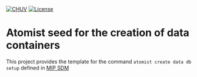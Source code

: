 [![CHUV](https://img.shields.io/badge/CHUV-LREN-AF4C64.svg)](https://www.unil.ch/lren/en/home.html) [![License](https://img.shields.io/badge/license-Apache--2.0-blue.svg)](https://github.com/LREN-CHUV/woken-db-setup/blob/master/LICENSE)

# Atomist seed for the creation of data containers

This project provides the template for the command `atomist create data db setup` defined in [MIP SDM](https://github.com/LREN-CHUV/mip-sdm)
